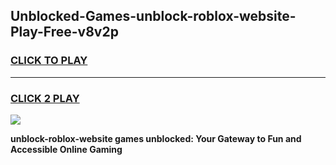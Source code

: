 
## Unblocked-Games-unblock-roblox-website-Play-Free-v8v2p
<h3>
<a href="https://premium76.site?title=unblock-roblox-website&ref=23A">CLICK TO PLAY</a></h3>
<hr>

<h3>
<a href="https://premium76.site?title=unblock-roblox-website&ref=23A">CLICK 2 PLAY</a>
  
</h3>

<a href="https://premium76.site?title=unblock-roblox-website&ref=23A"><img src="https://clearcache.store/games.png"></a>


**unblock-roblox-website games unblocked: Your Gateway to Fun and Accessible Online Gaming**
